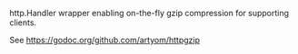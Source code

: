 http.Handler wrapper enabling on-the-fly gzip compression for supporting
clients.

See https://godoc.org/github.com/artyom/httpgzip
